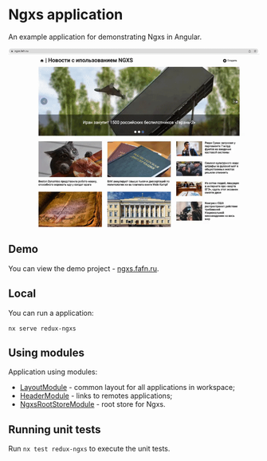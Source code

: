 # Ngxs application

An example application for demonstrating Ngxs in Angular.

![image](./docs/ngxs.gif)

## Demo

You can view the demo project - [ngxs.fafn.ru](https://ngxs.fafn.ru).

## Local

You can run a application:

```shell
nx serve redux-ngxs
```

## Using modules

Application using modules:

- [LayoutModule](../../../libs/ui/layout/README.md) - common layout for all applications in workspace;
- [HeaderModule](../../../libs/redux/ui/header/README.md) - links to remotes applications;
- [NgxsRootStoreModule](../../../libs/redux/ngxs/store/root/README.md) - root store for Ngxs.

## Running unit tests

Run `nx test redux-ngxs` to execute the unit tests.
